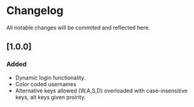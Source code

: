 # Changelog

All notable changes will be commited and reflected here.

## [1.0.0]

### Added

- Dynamic login functionality.
- Color coded usernames
- Alternative keys allowed (W,A,S,D) overloaded with case-insensitive keys, alt keys given proirity.
